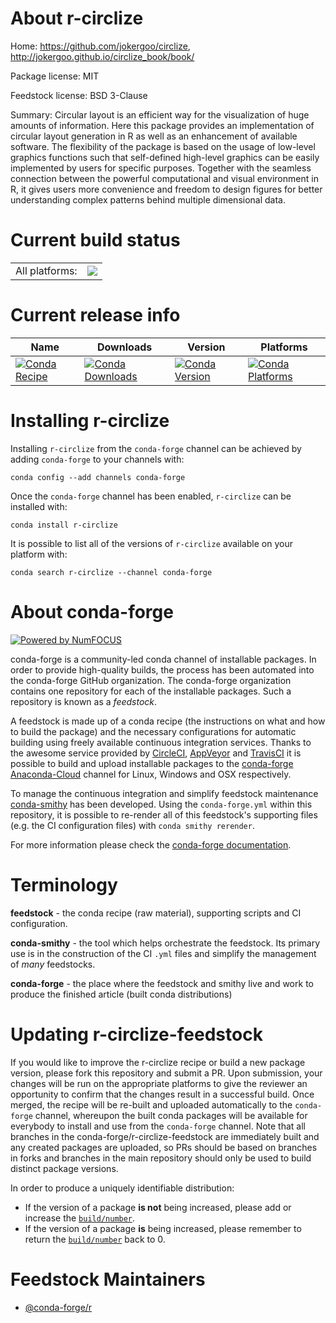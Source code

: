 About r-circlize
================

Home: https://github.com/jokergoo/circlize, http://jokergoo.github.io/circlize_book/book/

Package license: MIT

Feedstock license: BSD 3-Clause

Summary: Circular layout is an efficient way for the visualization of huge  amounts of information. Here this package provides an implementation  of circular layout generation in R as well as an enhancement of available  software. The flexibility of the package is based on the usage of low-level  graphics functions such that self-defined high-level graphics can be easily  implemented by users for specific purposes. Together with the seamless  connection between the powerful computational and visual environment in R,  it gives users more convenience and freedom to design figures for  better understanding complex patterns behind multiple dimensional data.



Current build status
====================


<table><tr><td>All platforms:</td>
    <td>
      <a href="https://dev.azure.com/conda-forge/feedstock-builds/_build/latest?definitionId=4188&branchName=master">
        <img src="https://dev.azure.com/conda-forge/feedstock-builds/_apis/build/status/r-circlize-feedstock?branchName=master">
      </a>
    </td>
  </tr>
</table>

Current release info
====================

| Name | Downloads | Version | Platforms |
| --- | --- | --- | --- |
| [![Conda Recipe](https://img.shields.io/badge/recipe-r--circlize-green.svg)](https://anaconda.org/conda-forge/r-circlize) | [![Conda Downloads](https://img.shields.io/conda/dn/conda-forge/r-circlize.svg)](https://anaconda.org/conda-forge/r-circlize) | [![Conda Version](https://img.shields.io/conda/vn/conda-forge/r-circlize.svg)](https://anaconda.org/conda-forge/r-circlize) | [![Conda Platforms](https://img.shields.io/conda/pn/conda-forge/r-circlize.svg)](https://anaconda.org/conda-forge/r-circlize) |

Installing r-circlize
=====================

Installing `r-circlize` from the `conda-forge` channel can be achieved by adding `conda-forge` to your channels with:

```
conda config --add channels conda-forge
```

Once the `conda-forge` channel has been enabled, `r-circlize` can be installed with:

```
conda install r-circlize
```

It is possible to list all of the versions of `r-circlize` available on your platform with:

```
conda search r-circlize --channel conda-forge
```


About conda-forge
=================

[![Powered by NumFOCUS](https://img.shields.io/badge/powered%20by-NumFOCUS-orange.svg?style=flat&colorA=E1523D&colorB=007D8A)](http://numfocus.org)

conda-forge is a community-led conda channel of installable packages.
In order to provide high-quality builds, the process has been automated into the
conda-forge GitHub organization. The conda-forge organization contains one repository
for each of the installable packages. Such a repository is known as a *feedstock*.

A feedstock is made up of a conda recipe (the instructions on what and how to build
the package) and the necessary configurations for automatic building using freely
available continuous integration services. Thanks to the awesome service provided by
[CircleCI](https://circleci.com/), [AppVeyor](https://www.appveyor.com/)
and [TravisCI](https://travis-ci.com/) it is possible to build and upload installable
packages to the [conda-forge](https://anaconda.org/conda-forge)
[Anaconda-Cloud](https://anaconda.org/) channel for Linux, Windows and OSX respectively.

To manage the continuous integration and simplify feedstock maintenance
[conda-smithy](https://github.com/conda-forge/conda-smithy) has been developed.
Using the ``conda-forge.yml`` within this repository, it is possible to re-render all of
this feedstock's supporting files (e.g. the CI configuration files) with ``conda smithy rerender``.

For more information please check the [conda-forge documentation](https://conda-forge.org/docs/).

Terminology
===========

**feedstock** - the conda recipe (raw material), supporting scripts and CI configuration.

**conda-smithy** - the tool which helps orchestrate the feedstock.
                   Its primary use is in the construction of the CI ``.yml`` files
                   and simplify the management of *many* feedstocks.

**conda-forge** - the place where the feedstock and smithy live and work to
                  produce the finished article (built conda distributions)


Updating r-circlize-feedstock
=============================

If you would like to improve the r-circlize recipe or build a new
package version, please fork this repository and submit a PR. Upon submission,
your changes will be run on the appropriate platforms to give the reviewer an
opportunity to confirm that the changes result in a successful build. Once
merged, the recipe will be re-built and uploaded automatically to the
`conda-forge` channel, whereupon the built conda packages will be available for
everybody to install and use from the `conda-forge` channel.
Note that all branches in the conda-forge/r-circlize-feedstock are
immediately built and any created packages are uploaded, so PRs should be based
on branches in forks and branches in the main repository should only be used to
build distinct package versions.

In order to produce a uniquely identifiable distribution:
 * If the version of a package **is not** being increased, please add or increase
   the [``build/number``](https://conda.io/docs/user-guide/tasks/build-packages/define-metadata.html#build-number-and-string).
 * If the version of a package **is** being increased, please remember to return
   the [``build/number``](https://conda.io/docs/user-guide/tasks/build-packages/define-metadata.html#build-number-and-string)
   back to 0.

Feedstock Maintainers
=====================

* [@conda-forge/r](https://github.com/conda-forge/r/)


